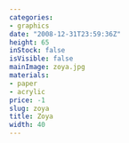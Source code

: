 ```yaml
---
categories:
- graphics
date: "2008-12-31T23:59:36Z"
height: 65
inStock: false
isVisible: false
mainImage: zoya.jpg
materials:
- paper
- acrylic
price: -1
slug: zoya
title: Zoya
width: 40
---
```


